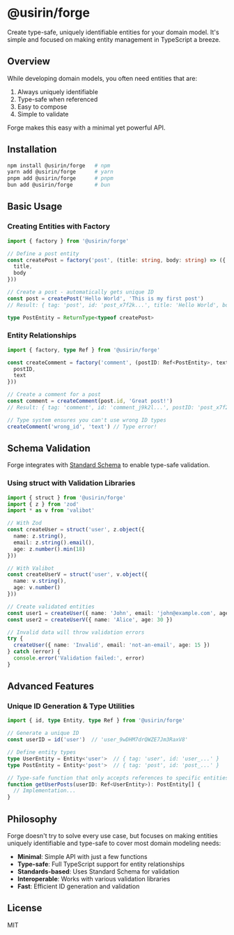 # @usirin/forge

Create type-safe, uniquely identifiable entities for your domain model. It's simple and focused on making entity management in TypeScript a breeze.

## Overview

While developing domain models, you often need entities that are:
1. Always uniquely identifiable
2. Type-safe when referenced
3. Easy to compose
4. Simple to validate

Forge makes this easy with a minimal yet powerful API.

## Installation

```bash
npm install @usirin/forge   # npm
yarn add @usirin/forge      # yarn
pnpm add @usirin/forge      # pnpm
bun add @usirin/forge       # bun
```

## Basic Usage

### Creating Entities with Factory

```typescript
import { factory } from '@usirin/forge'

// Define a post entity
const createPost = factory('post', (title: string, body: string) => ({
  title,
  body
}))

// Create a post - automatically gets unique ID
const post = createPost('Hello World', 'This is my first post')
// Result: { tag: 'post', id: 'post_x7f2k...', title: 'Hello World', body: '...' }

type PostEntity = ReturnType<typeof createPost>
```

### Entity Relationships

```typescript
import { factory, type Ref } from '@usirin/forge'

const createComment = factory('comment', (postID: Ref<PostEntity>, text: string) => ({
  postID,
  text
}))

// Create a comment for a post
const comment = createComment(post.id, 'Great post!')
// Result: { tag: 'comment', id: 'comment_j9k2l...', postID: 'post_x7f2k...', text: '...' }

// Type system ensures you can't use wrong ID types
createComment('wrong_id', 'text') // Type error!
```

## Schema Validation

Forge integrates with [Standard Schema](https://standardschema.dev/) to enable type-safe validation.

### Using struct with Validation Libraries

```typescript
import { struct } from '@usirin/forge'
import { z } from 'zod'
import * as v from 'valibot'

// With Zod
const createUser = struct('user', z.object({
  name: z.string(),
  email: z.string().email(),
  age: z.number().min(18)
}))

// With Valibot
const createUserV = struct('user', v.object({
  name: v.string(),
  age: v.number()
}))

// Create validated entities
const user1 = createUser({ name: 'John', email: 'john@example.com', age: 25 })
const user2 = createUserV({ name: 'Alice', age: 30 })

// Invalid data will throw validation errors
try {
  createUser({ name: 'Invalid', email: 'not-an-email', age: 15 })
} catch (error) {
  console.error('Validation failed:', error)
}
```

## Advanced Features

### Unique ID Generation & Type Utilities

```typescript
import { id, type Entity, type Ref } from '@usirin/forge'

// Generate a unique ID
const userID = id('user')  // 'user_9wDHM7drQWZE7Jm3RaxV8'

// Define entity types
type UserEntity = Entity<'user'>  // { tag: 'user', id: 'user_...' }
type PostEntity = Entity<'post'>  // { tag: 'post', id: 'post_...' }

// Type-safe function that only accepts references to specific entities
function getUserPosts(userID: Ref<UserEntity>): PostEntity[] {
  // Implementation...
}
```

## Philosophy

Forge doesn't try to solve every use case, but focuses on making entities uniquely identifiable and type-safe to cover most domain modeling needs:

- **Minimal**: Simple API with just a few functions
- **Type-safe**: Full TypeScript support for entity relationships
- **Standards-based**: Uses Standard Schema for validation
- **Interoperable**: Works with various validation libraries
- **Fast**: Efficient ID generation and validation

## License

MIT